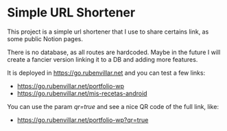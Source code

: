 # Simple URL Shortener

This project is a simple url shortener that I use to share certains link, as some public Notion pages.

There is no database, as all routes are hardcoded. Maybe in the future I will create a fancier version linking it to a DB and adding more features.

It is deployed in https://go.rubenvillar.net and you can test a few links:

- https://go.rubenvillar.net/portfolio-wp
- https://go.rubenvillar.net/mis-recetas-android

You can use the param _qr=true_ and see a nice QR code of the full link, like:

- https://go.rubenvillar.net/portfolio-wp?qr=true
